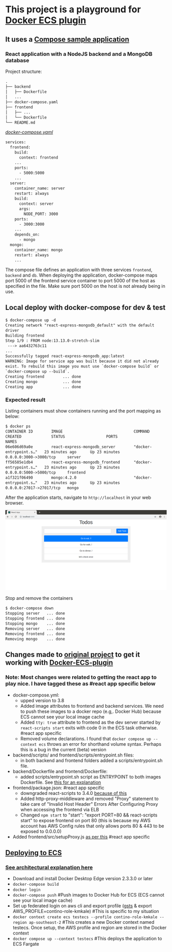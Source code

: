 # This project is a playground for [Docker ECS plugin](https://github.com/docker/awesome-compose/tree/master/react-express-mongodb)
## It uses a [Compose sample application](https://github.com/docker/awesome-compose/tree/master/react-express-mongodb)
### React application with a NodeJS backend and a MongoDB database

Project structure:
```
.
├── backend
│   ├── Dockerfile
│   ...
├── docker-compose.yaml
├── frontend
│   ├── ...
│   └── Dockerfile
└── README.md
```

[_docker-compose.yaml_](docker-compose.yaml)
```
services:
  frontend:
    build:
      context: frontend
    ...
    ports:
      - 5000:5000
    ...
  server:
    container_name: server
    restart: always
    build:
      context: server
      args:
        NODE_PORT: 3000
    ports:
      - 3000:3000
    ...
    depends_on:
      - mongo
  mongo:
    container_name: mongo
    restart: always
    ...
```
The compose file defines an application with three services `frontend`, `backend` and `db`.
When deploying the application, docker-compose maps port 5000 of the frontend service container to port 5000 of the host as specified in the file.
Make sure port 5000 on the host is not already being in use.

## Local deploy with docker-compose for dev & test

```
$ docker-compose up -d
Creating network "react-express-mongodb_default" with the default driver
Building frontend
Step 1/9 : FROM node:13.13.0-stretch-slim
 ---> aa6432763c11
...
Successfully tagged react-express-mongodb_app:latest
WARNING: Image for service app was built because it did not already exist. To rebuild this image you must use `docker-compose build` or `docker-compose up --build`.
Creating frontend        ... done
Creating mongo           ... done
Creating app             ... done
```

### Expected result

Listing containers must show containers running and the port mapping as below:
```
$ docker ps
CONTAINER ID        IMAGE                               COMMAND                  CREATED             STATUS                  PORTS                      NAMES
06e606d69a0e        react-express-mongodb_server        "docker-entrypoint.s…"   23 minutes ago      Up 23 minutes           0.0.0.0:3000->3000/tcp     server
ff56585e1db4        react-express-mongodb_frontend      "docker-entrypoint.s…"   23 minutes ago      Up 23 minutes           0.0.0.0:5000->5000/tcp     frontend
a1f321f06490        mongo:4.2.0                         "docker-entrypoint.s…"   23 minutes ago      Up 23 minutes           0.0.0.0:27017->27017/tcp   mongo
```

After the application starts, navigate to `http://localhost` in your web browser.

![page](./output.png)

Stop and remove the containers
```
$ docker-compose down
Stopping server   ... done
Stopping frontend ... done
Stopping mongo    ... done
Removing server   ... done
Removing frontend ... done
Removing mongo    ... done
```

## Changes made to [original project](https://github.com/docker/awesome-compose/tree/master/react-express-mongodb) to get it working with [Docker-ECS-plugin](https://docs.docker.com/engine/context/ecs-integration/)
### Note: Most changes were related to getting the react app to play nice. I have tagged these as #react app specific below

- docker-compose.yml:
  - upped version to 3.8
  - Added image attributes to frontend and backend services. We need to push these images to a docker repo (e.g,. Docker Hub) because ECS cannot see your local image cache
  - Added `tty: true` attribute to frontend as the dev server started by `react-scripts start` exits with code 0 in the ECS task otherwise. #react app specific
  - Removed volume declarations. I found that `docker compose up --context ecs` throws an error for shorthand volume syntax. Perhaps this is a bug in the current (beta) version
- backend/scripts/ and frontend/scripts/entrypoint.sh files:
  - in both backend and frontend folders added a scripts/entrypoint.sh file.
- backend/Dockerfile and frontend/Dockerfile:
  - added scripts/entrypoint.sh script as ENTRYPOINT to both images Dockerfile. See [this for an explanation](https://github.com/docker/ecs-plugin#networking)
- frontend/package.json: #react app specific
  - downgraded react-scripts to 3.4.0 [because of this](https://github.com/facebook/create-react-app/issues/8688)
  - Added http-proxy-middleware and removed "Proxy" statement to take care of "Invalid Host Header" Errors After Configuring Proxy when accessing the frontend via ELB
  - Changed `npm start` to "start": "export PORT=80 && react-scripts start" to expose frontend on port 80 (this is because my AWS account has AWS Config rules that only allows ports 80 & 443 to be exposed to 0.0.0.0)
- Added frontend/src/setupProxy.js [as per this](https://create-react-app.dev/docs/proxying-api-requests-in-development/#configuring-the-proxy-manually) #react app specific

## [Deploying to ECS](https://docs.docker.com/engine/context/ecs-integration/)
### [See architectural explanation here](https://github.com/docker/ecs-plugin#architecture)

- Download and install Docker Desktop Edge version 2.3.3.0 or later
- `docker-compose build`
- `docker login`
- `docker-compose push` #Push images to Docker Hub for ECS (ECS cannot see your local image cache)
- Set up federated login on aws cli and export profile ([gsts](https://github.com/ruimarinho/gsts) & export AWS_PROFILE=contino-role-kmkale) #This is specific to my situation
- `docker context create ecs testecs --profile contino-role-kmkale --region ap-southeast-2` #This creates a new Docker context named testecs. Once setup, the AWS profile and region are stored in the Docker context
- `docker compose up --context testecs` #This deploys the application to ECS Fargate





